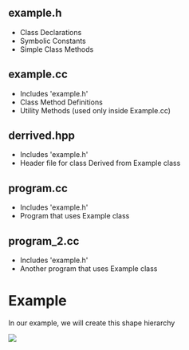 ## example.h
- Class Declarations
- Symbolic Constants
- Simple Class Methods

## example.cc
- Includes 'example.h'
- Class Method Definitions
- Utility Methods (used only inside Example.cc)

## derrived.hpp
- Includes 'example.h'
- Header file for class Derived from Example class

## program.cc
- Includes 'example.h'
- Program that uses Example class

## program_2.cc
- Includes 'example.h'
- Another program that uses Example class

# Example

In our example, we will create this shape hierarchy

<img src="https://i.gyazo.com/302d3789632b6302474992bb7ac3564b.png">